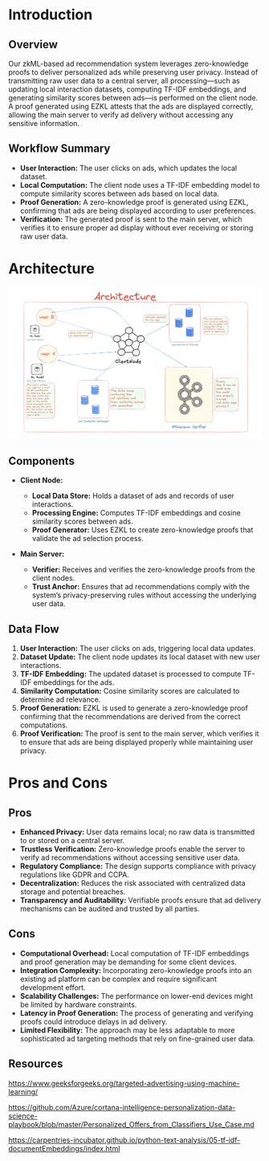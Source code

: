 












# Introduction

## Overview
Our zkML-based ad recommendation system leverages zero-knowledge proofs to deliver personalized ads while preserving user privacy. Instead of transmitting raw user data to a central server, all processing—such as updating local interaction datasets, computing TF-IDF embeddings, and generating similarity scores between ads—is performed on the client node. A proof generated using EZKL attests that the ads are displayed correctly, allowing the main server to verify ad delivery without accessing any sensitive information.

## Workflow Summary
- **User Interaction:** The user clicks on ads, which updates the local dataset.
- **Local Computation:** The client node uses a TF-IDF embedding model to compute similarity scores between ads based on local data.
- **Proof Generation:** A zero-knowledge proof is generated using EZKL, confirming that ads are being displayed according to user preferences.
- **Verification:** The generated proof is sent to the main server, which verifies it to ensure proper ad display without ever receiving or storing raw user data.

# Architecture

<img src="./images/1.png"></img>

## Components
- **Client Node:**
  - **Local Data Store:** Holds a dataset of ads and records of user interactions.
  - **Processing Engine:** Computes TF-IDF embeddings and cosine similarity scores between ads.
  - **Proof Generator:** Uses EZKL to create zero-knowledge proofs that validate the ad selection process.
  
- **Main Server:**
  - **Verifier:** Receives and verifies the zero-knowledge proofs from the client nodes.
  - **Trust Anchor:** Ensures that ad recommendations comply with the system’s privacy-preserving rules without accessing the underlying user data.

## Data Flow
1. **User Interaction:** The user clicks on ads, triggering local data updates.
2. **Dataset Update:** The client node updates its local dataset with new user interactions.
3. **TF-IDF Embedding:** The updated dataset is processed to compute TF-IDF embeddings for the ads.
4. **Similarity Computation:** Cosine similarity scores are calculated to determine ad relevance.
5. **Proof Generation:** EZKL is used to generate a zero-knowledge proof confirming that the recommendations are derived from the correct computations.
6. **Proof Verification:** The proof is sent to the main server, which verifies it to ensure that ads are being displayed properly while maintaining user privacy.

# Pros and Cons

## Pros
- **Enhanced Privacy:** User data remains local; no raw data is transmitted to or stored on a central server.
- **Trustless Verification:** Zero-knowledge proofs enable the server to verify ad recommendations without accessing sensitive user data.
- **Regulatory Compliance:** The design supports compliance with privacy regulations like GDPR and CCPA.
- **Decentralization:** Reduces the risk associated with centralized data storage and potential breaches.
- **Transparency and Auditability:** Verifiable proofs ensure that ad delivery mechanisms can be audited and trusted by all parties.

## Cons
- **Computational Overhead:** Local computation of TF-IDF embeddings and proof generation may be demanding for some client devices.
- **Integration Complexity:** Incorporating zero-knowledge proofs into an existing ad platform can be complex and require significant development effort.
- **Scalability Challenges:** The performance on lower-end devices might be limited by hardware constraints.
- **Latency in Proof Generation:** The process of generating and verifying proofs could introduce delays in ad delivery.
- **Limited Flexibility:** The approach may be less adaptable to more sophisticated ad targeting methods that rely on fine-grained user data.


## Resources 

https://www.geeksforgeeks.org/targeted-advertising-using-machine-learning/

https://github.com/Azure/cortana-intelligence-personalization-data-science-playbook/blob/master/Personalized_Offers_from_Classifiers_Use_Case.md

https://carpentries-incubator.github.io/python-text-analysis/05-tf-idf-documentEmbeddings/index.html
